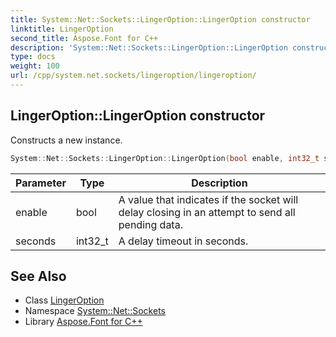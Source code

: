 ```yaml
---
title: System::Net::Sockets::LingerOption::LingerOption constructor
linktitle: LingerOption
second_title: Aspose.Font for C++
description: 'System::Net::Sockets::LingerOption::LingerOption constructor. Constructs a new instance in C++.'
type: docs
weight: 100
url: /cpp/system.net.sockets/lingeroption/lingeroption/
---
```

## LingerOption::LingerOption constructor


Constructs a new instance.

```cpp
System::Net::Sockets::LingerOption::LingerOption(bool enable, int32_t seconds)
```


| Parameter | Type | Description |
| --- | --- | --- |
| enable | bool | A value that indicates if the socket will delay closing in an attempt to send all pending data. |
| seconds | int32_t | A delay timeout in seconds. |

## See Also

* Class [LingerOption](../)
* Namespace [System::Net::Sockets](../../)
* Library [Aspose.Font for C++](../../../)
